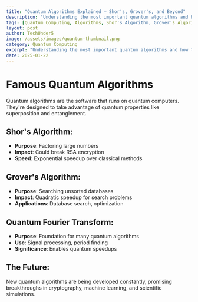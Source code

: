 ```yaml
---
title: "Quantum Algorithms Explained — Shor's, Grover's, and Beyond"
description: "Understanding the most important quantum algorithms and how they could revolutionize computing."
tags: [Quantum Computing, Algorithms, Shor's Algorithm, Grover's Algorithm, TechUnder5, Quantum Math]
layout: post
author: TechUnder5
image: /assets/images/quantum-thumbnail.png
category: Quantum Computing
excerpt: "Understanding the most important quantum algorithms and how they could revolutionize computing."
date: 2025-01-22
---
```


# Famous Quantum Algorithms

Quantum algorithms are the software that runs on quantum computers. They're designed to take advantage of quantum properties like superposition and entanglement.

## Shor's Algorithm:
- **Purpose**: Factoring large numbers
- **Impact**: Could break RSA encryption
- **Speed**: Exponential speedup over classical methods

## Grover's Algorithm:
- **Purpose**: Searching unsorted databases
- **Impact**: Quadratic speedup for search problems
- **Applications**: Database search, optimization

## Quantum Fourier Transform:
- **Purpose**: Foundation for many quantum algorithms
- **Use**: Signal processing, period finding
- **Significance**: Enables quantum speedups

## The Future:
New quantum algorithms are being developed constantly, promising breakthroughs in cryptography, machine learning, and scientific simulations.
